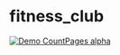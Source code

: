 # fitness_club
[![Demo CountPages alpha](https://j.gifs.com/81Z5Jm.gif)](https://j.gifs.com/81Z5Jm.gif)
